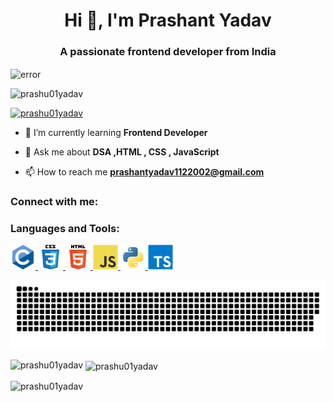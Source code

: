 <h1 align="center">Hi 👋, I'm Prashant Yadav</h1>
<h3 align="center">A passionate frontend developer from India</h3>

<p>
  <img align="center" src="https://cdn.dribbble.com/users/1292677/screenshots/6139167/media/fcf7fd0c619bb87706533079240915f3.gif" 
 width="900" height="500" alt="error" >
</p>

<p align="left"> <img src="https://komarev.com/ghpvc/?username=prashu01yadav&label=Profile%20views&color=0e75b6&style=flat" alt="prashu01yadav" /> </p>

<p align="left"> <a href="https://github.com/ryo-ma/github-profile-trophy"><img src="https://github-profile-trophy.vercel.app/?username=prashu01yadav" alt="prashu01yadav" /></a> </p>

- 🌱 I’m currently learning **Frontend Developer**

- 💬 Ask me about **DSA ,HTML , CSS , JavaScript**

- 📫 How to reach me **prashantyadav1122002@gmail.com**

<h3 align="left">Connect with me:</h3>
<p align="left">
</p>

<h3 align="left">Languages and Tools:</h3>
<p align="left"> <a href="https://www.cprogramming.com/" target="_blank" rel="noreferrer"> <img src="https://raw.githubusercontent.com/devicons/devicon/master/icons/c/c-original.svg" alt="c" width="40" height="40"/> </a> <a href="https://www.w3schools.com/css/" target="_blank" rel="noreferrer"> <img src="https://raw.githubusercontent.com/devicons/devicon/master/icons/css3/css3-original-wordmark.svg" alt="css3" width="40" height="40"/> </a> <a href="https://www.w3.org/html/" target="_blank" rel="noreferrer"> <img src="https://raw.githubusercontent.com/devicons/devicon/master/icons/html5/html5-original-wordmark.svg" alt="html5" width="40" height="40"/> </a> <a href="https://developer.mozilla.org/en-US/docs/Web/JavaScript" target="_blank" rel="noreferrer"> <img src="https://raw.githubusercontent.com/devicons/devicon/master/icons/javascript/javascript-original.svg" alt="javascript" width="40" height="40"/> </a> <a href="https://www.python.org" target="_blank" rel="noreferrer"> <img src="https://raw.githubusercontent.com/devicons/devicon/master/icons/python/python-original.svg" alt="python" width="40" height="40"/> </a> <a href="https://www.typescriptlang.org/" target="_blank" rel="noreferrer"> <img src="https://raw.githubusercontent.com/devicons/devicon/master/icons/typescript/typescript-original.svg" alt="typescript" width="40" height="40"/> </a> </p>

  <img src="https://raw.githubusercontent.com/adarshgupta404/adarshgupta404/output/snake.svg" alt="Snake animation" />


<p><img align="left" src="https://github-readme-stats.vercel.app/api/top-langs?username=prashu01yadav&show_icons=true&locale=en&layout=compact" alt="prashu01yadav" /></p>

<p>&nbsp;<img align="center" src="https://github-readme-stats.vercel.app/api?username=prashu01yadav&show_icons=true&locale=en" alt="prashu01yadav" /></p>

<p><img align="center" src="https://github-readme-streak-stats.herokuapp.com/?user=prashu01yadav&" alt="prashu01yadav" /></p>

